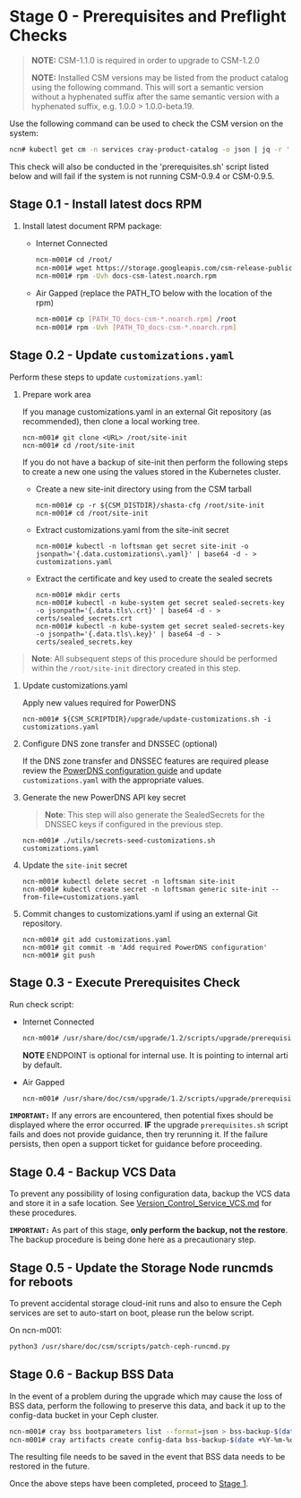 # Stage 0 - Prerequisites and Preflight Checks

> **NOTE:** CSM-1.1.0 is required in order to upgrade to CSM-1.2.0
>
> **NOTE:** Installed CSM versions may be listed from the product catalog using the following command. This will sort a semantic version without a hyphenated suffix after the same semantic version with a hyphenated suffix, e.g. 1.0.0 > 1.0.0-beta.19.
>

Use the following command can be used to check the CSM version on the system:

```bash
ncn# kubectl get cm -n services cray-product-catalog -o json | jq -r '.data.csm'
```

This check will also be conducted in the 'prerequisites.sh' script listed below and will fail if the system is not running CSM-0.9.4 or CSM-0.9.5.

## Stage 0.1 - Install latest docs RPM

1. Install latest document RPM package:

    * Internet Connected

        ```bash
        ncn-m001# cd /root/
        ncn-m001# wget https://storage.googleapis.com/csm-release-public/shasta-1.5/docs-csm/docs-csm-latest.noarch.rpm
        ncn-m001# rpm -Uvh docs-csm-latest.noarch.rpm
        ```

    * Air Gapped (replace the PATH_TO below with the location of the rpm)

        ```bash
        ncn-m001# cp [PATH_TO_docs-csm-*.noarch.rpm] /root
        ncn-m001# rpm -Uvh [PATH_TO_docs-csm-*.noarch.rpm]
        ```

## Stage 0.2 - Update `customizations.yaml`

Perform these steps to update `customizations.yaml`:

 1. Prepare work area

     If you manage customizations.yaml in an external Git repository (as recommended), then clone a local working tree.

    ```
    ncn-m001# git clone <URL> /root/site-init
    ncn-m001# cd /root/site-init
    ```

    If you do not have a backup of site-init then perform the following steps to create a new one using the values stored in the Kubernetes cluster.

    * Create a new site-init directory using from the CSM tarball

      ```
      ncn-m001# cp -r ${CSM_DISTDIR}/shasta-cfg /root/site-init
      ncn-m001# cd /root/site-init
      ```

    * Extract customizations.yaml from the site-init secret

      ```
      ncn-m001# kubectl -n loftsman get secret site-init -o jsonpath='{.data.customizations\.yaml}' | base64 -d - > customizations.yaml
      ```

    * Extract the certificate and key used to create the sealed secrets

      ```
      ncn-m001# mkdir certs
      ncn-m001# kubectl -n kube-system get secret sealed-secrets-key -o jsonpath='{.data.tls\.crt}' | base64 -d - > certs/sealed_secrets.crt
      ncn-m001# kubectl -n kube-system get secret sealed-secrets-key -o jsonpath='{.data.tls\.key}' | base64 -d - > certs/sealed_secrets.key
      ```

  > **Note**: All subsequent steps of this procedure should be performed within the `/root/site-init` directory created in this step.

1. Update customizations.yaml

   Apply new values required for PowerDNS

   ```
   ncn-m001# ${CSM_SCRIPTDIR}/upgrade/update-customizations.sh -i customizations.yaml
   ```

1. Configure DNS zone transfer and DNSSEC (optional)

   If the DNS zone transfer and DNSSEC features are required please review the [PowerDNS configuration guide](../../operations/network/dns/PowerDNS_Configuration.md) and update `customizations.yaml` with the appropriate values.

1. Generate the new PowerDNS API key secret

   > **Note**: This step will also generate the SealedSecrets for the DNSSEC keys if configured in the previous step.  

   ```
   ncn-m001# ./utils/secrets-seed-customizations.sh customizations.yaml
   ```

1. Update the `site-init` secret

   ```
   ncn-m001# kubectl delete secret -n loftsman site-init
   ncn-m001# kubectl create secret -n loftsman generic site-init --from-file=customizations.yaml
   ```

1. Commit changes to customizations.yaml if using an external Git repository.

   ```
   ncn-m001# git add customizations.yaml
   ncn-m001# git commit -m 'Add required PowerDNS configuration'
   ncn-m001# git push
   ```

## Stage 0.3 - Execute Prerequisites Check

Run check script:

* Internet Connected

    ```bash
    ncn-m001# /usr/share/doc/csm/upgrade/1.2/scripts/upgrade/prerequisites.sh --csm-version [CSM_RELEASE] --endpoint [ENDPOINT]
    ```

    **NOTE** ENDPOINT is optional for internal use. It is pointing to internal arti by default.

* Air Gapped

    ```bash
    ncn-m001# /usr/share/doc/csm/upgrade/1.2/scripts/upgrade/prerequisites.sh --csm-version [CSM_RELEASE] --tarball-file [PATH_TO_CSM_TARBALL_FILE]
    ```

**`IMPORTANT:`** If any errors are encountered, then potential fixes should be displayed where the error occurred. **IF** the upgrade `prerequisites.sh` script fails and does not provide guidance, then try rerunning it. If the failure persists, then open a support ticket for guidance before proceeding.

## Stage 0.4 - Backup VCS Data

To prevent any possibility of losing configuration data, backup the VCS data and store it in a safe location. See [Version_Control_Service_VCS.md](../../operations/configuration_management/Version_Control_Service_VCS.md#backup-and-restore-data) for these procedures.

**`IMPORTANT:`** As part of this stage, **only perform the backup, not the restore**. The backup procedure is being done here as a precautionary step.

## Stage 0.5 - Update the Storage Node runcmds for reboots

To prevent accidental storage cloud-init runs and also to ensure the Ceph services are set to auto-start on boot, please run the below script.

On ncn-m001:

```bash
python3 /usr/share/doc/csm/scripts/patch-ceph-runcmd.py
```

## Stage 0.6 - Backup BSS Data

In the event of a problem during the upgrade which may cause the loss of BSS data, perform the following to preserve this data, and back it up to the config-data bucket in your Ceph cluster.

   ```bash
   ncn-m001# cray bss bootparameters list --format=json > bss-backup-$(date +%Y-%m-%d).json
   ncn-m001# cray artifacts create config-data bss-backup-$(date +%Y-%m-%d).json bss-backup-$(date +%Y-%m-%d).json
   ```

The resulting file needs to be saved in the event that BSS data needs to be restored in the future.

Once the above steps have been completed, proceed to [Stage 1](Stage_1.md).
